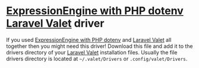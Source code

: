 # [ExpressionEngine with PHP dotenv](https://github.com/webteractive/expressionengine-env) [Laravel Valet](https://github.com/laravel/valet) driver

If you used [ExpressionEngine with PHP dotenv](https://github.com/webteractive/expressionengine-env) and [Laravel Valet](https://github.com/laravel/valet) all together then you might need this driver! Download this file and add it to the drivers directory of your [Laravel Valet](https://github.com/laravel/valet) installation files. Usually the file drivers directory is located at `~/.valet/Drivers` or `.config/valet/Drivers`.
